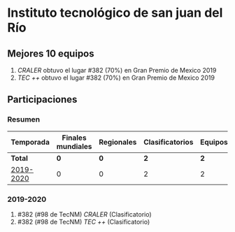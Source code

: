 # Instituto tecnológico de san juan del Río

## Mejores 10 equipos

1. _CRALER_ obtuvo el lugar #382 (70%) en Gran Premio de Mexico 2019
1. _TEC ++_ obtuvo el lugar #382 (70%) en Gran Premio de Mexico 2019

## Participaciones

### Resumen

| Temporada | Finales mundiales | Regionales | Clasificatorios | Equipos |
| --- | --- | --- | --- | --- |
| **Total** | **0** | **0** | **2** | **2** |
| [2019-2020](#2019-2020) | 0 | 0 | 2 | 2 |

### 2019-2020

1. #382 (#98 de TecNM) _CRALER_ (Clasificatorio)
1. #382 (#98 de TecNM) _TEC ++_ (Clasificatorio)



